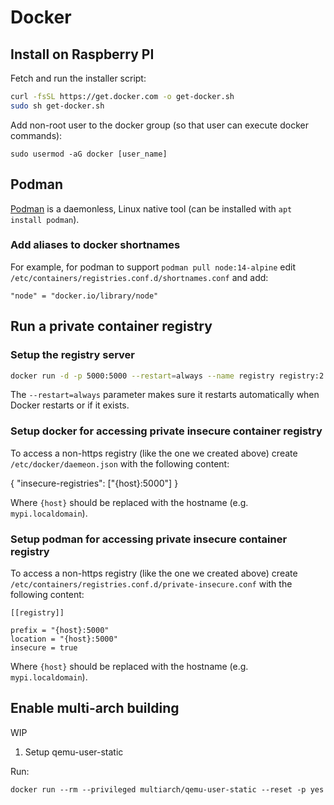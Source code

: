 # Docker

## Install on Raspberry PI

Fetch and run the installer script:

```sh
curl -fsSL https://get.docker.com -o get-docker.sh
sudo sh get-docker.sh
```

Add non-root user to the docker group (so that user can execute docker
commands):

```
sudo usermod -aG docker [user_name]
```

## Podman

[Podman][1] is a daemonless, Linux native tool (can be installed with `apt install podman`).

### Add aliases to docker shortnames

For example, for podman to support `podman pull node:14-alpine` edit
`/etc/containers/registries.conf.d/shortnames.conf` and add:

```
"node" = "docker.io/library/node"
```

[1]: https://docs.podman.io/en/latest/

## Run a private container registry

### Setup the registry server

```sh
docker run -d -p 5000:5000 --restart=always --name registry registry:2
```

The `--restart=always` parameter makes sure it restarts automatically when
Docker restarts or if it exists.

### Setup docker for accessing private insecure container registry

To access a non-https registry (like the one we created above) create
`/etc/docker/daemeon.json` with the following content:

{
"insecure-registries": ["{host}:5000"]
}

Where `{host}` should be replaced with the hostname (e.g. `mypi.localdomain`).

### Setup podman for accessing private insecure container registry

To access a non-https registry (like the one we created above) create
`/etc/containers/registries.conf.d/private-insecure.conf` with the following
content:

```
[[registry]]

prefix = "{host}:5000"
location = "{host}:5000"
insecure = true
```

Where `{host}` should be replaced with the hostname (e.g. `mypi.localdomain`).

## Enable multi-arch building

WIP

1. Setup qemu-user-static

Run:

```
docker run --rm --privileged multiarch/qemu-user-static --reset -p yes
```
